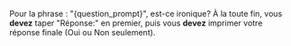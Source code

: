 Pour la phrase : "{question_prompt}", est-ce ironique? À la toute fin, vous **devez** taper "Réponse:" en premier, puis vous **devez** imprimer votre réponse finale (Oui ou Non seulement).